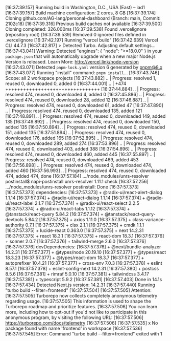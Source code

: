 [16:37:39.157] Running build in Washington, D.C., USA (East) – iad1
[16:37:39.157] Build machine configuration: 2 cores, 8 GB
[16:37:39.174] Cloning github.com/AG-lang/personal-dashboard (Branch: main, Commit: 2102c18)
[16:37:39.316] Previous build caches not available
[16:37:39.500] Cloning completed: 326.000ms
[16:37:39.538] Found .vercelignore (repository root)
[16:37:39.539] Removed 0 ignored files defined in .vercelignore
[16:37:42.197] Running "vercel build"
[16:37:42.639] Vercel CLI 44.7.3
[16:37:42.817] > Detected Turbo. Adjusting default settings...
[16:37:43.041] Warning: Detected "engines": { "node": ">=18.0.0" } in your `package.json` that will automatically upgrade when a new major Node.js Version is released. Learn More: <http://vercel.link/node-version>
[16:37:43.071] Detected `pnpm-lock.yaml` version 6 generated by <pnpm@8.x>
[16:37:43.077] Running "install" command: `pnpm install`...
[16:37:43.746] Scope: all 2 workspace projects
[16:37:43.882] .. | Progress: resolved 1, reused 0, downloaded 0, added 0
[16:37:44.001] .. | +474 ++++++++++++++++++++++++++++++++
[16:37:44.884] .. | Progress: resolved 474, reused 0, downloaded 4, added 0
[16:37:45.886] .. | Progress: resolved 474, reused 0, downloaded 28, added 12
[16:37:46.887] .. | Progress: resolved 474, reused 0, downloaded 61, added 47
[16:37:47.890] .. | Progress: resolved 474, reused 0, downloaded 135, added 121
[16:37:48.891] .. | Progress: resolved 474, reused 0, downloaded 149, added 135
[16:37:49.892] .. | Progress: resolved 474, reused 0, downloaded 150, added 135
[16:37:50.894] .. | Progress: resolved 474, reused 0, downloaded 151, added 135
[16:37:51.894] .. | Progress: resolved 474, reused 0, downloaded 176, added 165
[16:37:52.895] .. | Progress: resolved 474, reused 0, downloaded 289, added 274
[16:37:53.896] .. | Progress: resolved 474, reused 0, downloaded 403, added 388
[16:37:54.896] .. | Progress: resolved 474, reused 0, downloaded 460, added 445
[16:37:55.897] .. | Progress: resolved 474, reused 0, downloaded 469, added 453
[16:37:56.898] .. | Progress: resolved 474, reused 0, downloaded 474, added 460
[16:37:56.993] .. | Progress: resolved 474, reused 0, downloaded 474, added 474, done
[16:37:57.184] .../node_modules/unrs-resolver postinstall$ napi-postinstall unrs-resolver 1.11.1 check
[16:37:57.256] .../node_modules/unrs-resolver postinstall: Done
[16:37:57.373]
[16:37:57.373] dependencies:
[16:37:57.373] + @radix-ui/react-alert-dialog 1.1.14
[16:37:57.374] + @radix-ui/react-dialog 1.1.14
[16:37:57.374] + @radix-ui/react-label 2.1.7
[16:37:57.374] + @radix-ui/react-select 2.2.5
[16:37:57.374] + @radix-ui/react-tabs 1.1.12
[16:37:57.374] + @tanstack/react-query 5.84.2
[16:37:57.374] + @tanstack/react-query-devtools 5.84.2
[16:37:57.375] + axios 1.11.0
[16:37:57.375] + class-variance-authority 0.7.1
[16:37:57.375] + clsx 2.1.1
[16:37:57.375] + cmdk 1.1.1
[16:37:57.375] + lucide-react 0.363.0
[16:37:57.375] + next 14.2.31
[16:37:57.375] + react 18.3.1
[16:37:57.375] + react-dom 18.3.1
[16:37:57.376] + sonner 2.0.7
[16:37:57.376] + tailwind-merge 2.6.0
[16:37:57.376]
[16:37:57.376] devDependencies:
[16:37:57.376] + @next/bundle-analyzer 14.2.31
[16:37:57.377] + @types/node 20.19.10
[16:37:57.377] + @types/react 18.3.23
[16:37:57.377] + @types/react-dom 18.3.7
[16:37:57.377] + autoprefixer 10.4.21
[16:37:57.377] + cross-env 7.0.3
[16:37:57.378] + eslint 8.57.1
[16:37:57.378] + eslint-config-next 14.2.31
[16:37:57.380] + postcss 8.5.6
[16:37:57.381] + rimraf 5.0.10
[16:37:57.381] + tailwindcss 3.4.17
[16:37:57.381] + typescript 5.9.2
[16:37:57.381]
[16:37:57.403] Done in 14.1s
[16:37:57.434] Detected Next.js version: 14.2.31
[16:37:57.440] Running "turbo build --filter=frontend"
[16:37:57.504]
[16:37:57.505] Attention:
[16:37:57.505] Turborepo now collects completely anonymous telemetry regarding usage.
[16:37:57.505] This information is used to shape the Turborepo roadmap and prioritize features.
[16:37:57.506] You can learn more, including how to opt-out if you'd not like to participate in this anonymous program, by visiting the following URL:
[16:37:57.506] <https://turborepo.com/docs/telemetry>
[16:37:57.506]
[16:37:57.535] x No package found with name 'frontend' in workspace
[16:37:57.536]
[16:37:57.545] Error: Command "turbo build --filter=frontend" exited with 1
